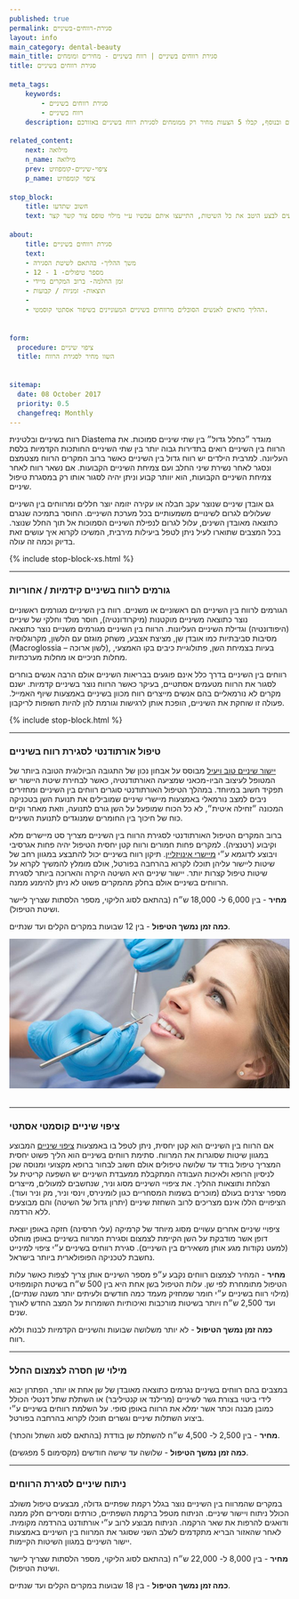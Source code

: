 ```yaml
---
published: true
permalink: סגירת-רווחים-בשיניים
layout: info
main_category: dental-beauty
main_title: סגירת רווחים בשיניים | רווח בשיניים - מחירים ומומחים
title: סגירת רווחים בשיניים

meta_tags:
    keywords:
        - סגירת רווחים בשיניים
        - רווח בשיניים
    description: סגירת רווחים בשיניים - איך מצמצמים את הרווח בשיניים? כל שיטות הטיפול בהן יישור, ציפוי, ניתוח ומילוי רווחים ובנוסף, קבלו 5 הצעות מחיר רק ממומחים לסגירת רווח בשיניים באזורכם!

related_content:
    next: מילואה
    n_name: מילואה
    prev: ציפוי-שיניים-קומפוזיט
    p_name: ציפוי קומפוזיט

stop_block: 
    title: חשוב שתדעו
    text: ישנן מספר שיטות מקובלות לסגירת הרווחים בשיניים בהן - למינייט, לומינירס קומפוזיט, יישור והשתלת שיניים. חשוב מאוד להתייעץ עם רופא שיניים שיודע לבצע כל אחת מהשיטות ולכן, אם הרופא אינו מנוסה בכולן, יתכן כי הייעוץ שתקבלו לא יהיה אובייקטיבי! אנחנו מקשרים לרופאי שיניים שיודעים לבצע היטב את כל השיטות, התייעצו איתם עכשיו ע״י מילוי טופס צור קשר קצר.     

about:
    title: סגירת רווחים בשיניים
    text: 
    - משך ההליך- בהתאם לשיטת הסגירה
    - מספר טיפולים- 1 - 12
    - זמן החלמה- ברוב המקרים מיידי
    - תוצאות- זמניות / קבועות
    - 
    - ההליך מתאים לאנשים הסובלים מרווחים בשיניים המעוניינים בשיפור אסתטי קוסמטי.
    

form:
  procedure: ציפוי שיניים
  title: השוו מחיר לסגירת הרווח

  
sitemap: 
  date: 08 October 2017
  priority: 0.5
  changefreq: Monthly
---
```

רווח בשיניים ובלטינית Diastema מוגדר ״כחלל גדול״ בין שתי שיניים סמוכות. את הרווח בין השיניים רואים בתדירות גבוה יותר בין שתי השיניים החותכות הקדמיות בלסת העליונה. למרבית הילדים יש רווח גדול בין השיניים כאשר ברוב המקרים הרווח מצטמצם ונסגר לאחר נשירת  שיני החלב ועם צמיחת השיניים הקבועות. אם נשאר רווח לאחר צמיחת השיניים הקבועות, הוא יוותר קבוע וניתן יהיה לסגור אותו רק במסגרת טיפול שיניים. 

גם אובדן שיניים שנוצר עקב חבלה או עקירה יזומה יוצר חללים ומרווחים בין השיניים שעלולים לגרום לשינויים משמעותיים בכל מערכת השיניים. החוסר בתמיכה שנגרם כתוצאה מאובדן השינים, עלול לגרום לנפילת השיניים הסמוכות אל תוך החלל שנוצר. בכל המצבים שתוארו לעיל ניתן לטפל ביעילות מירבית, המשיכו לקרוא איך עושים זאת בדיוק וכמה זה עולה.

 {% include stop-block-xs.html %}  

- - - - - -

###  גורמים לרווח בשיניים קידמיות / אחוריות

הגורמים לרווח בין השיניים הם ראשוניים או משניים. רווח בין השיניים מגורמים ראשוניים נוצר כתוצאה משיניים מוקטנות (מיקרודונטיה), חוסר מולד וחלקי של שיניים (היפודונטיה) וגדילת השיניים העליונות. הרווח בין השיניים מגורמים משניים נוצר כתוצאה מסיבות סביבתיות כמו אובדן שן, מציצת אצבע, משחק מוגזם עם הלשון, מקרוגלוסיה (Macroglossia – לשון ארוכה), בעיות בצמיחת השן, פתולוגיית כיבים בקו האמצעי, מחלות חניכיים או מחלות מערכתיות. 

רווחים בין השיניים בדרך כלל אינם פוגעים בבריאות השיניים אולם הרבה אנשים בוחרים לסגור את הרווח מטעמים אסתטיים, בעיקר כאשר הרווח נוצר בשיניים קדמיות. ישנם מקרים לא נורמאליים בהם אנשים מייצרים רווח מכוון בשיניים באמצעות שיוף האמייל. פעולה זו שוחקת את השיניים, הופכת אותן לרגישות וגורמת להן להיות חשופות לריקבון.

 {% include stop-block.html %}  

- - - - - -

###  טיפול אורתודנטי לסגירת רווח בשיניים

[יישור שיניים טוב ויעיל](/יישור-שיניים) מבוסס על אבחון נכון של התגובה הביולוגית הטובה ביותר של המטופל לעיצוב הביו-מכאני שמציעה האורתודנטיה, כאשר לבחירת שיטת היישור יש תפקיד חשוב במיוחד. במהלך הטיפול האורתודנטי סוגרים רווחים בין השיניים ומחזירים ניבים למצב נורמאלי באמצעות מיישרי שיניים שמובילים את תנועת השן בטכניקה המכונה ״זחילה איטית״, לא כל הכוח שמופעל על השן גורם לתנועה, וזאת מאחר וקיים כוח של חיכוך בין החומרים שמנוגדים לתנועת השיניים. 

ברוב המקרים הטיפול האורתודנטי לסגירת הרווח בין השיניים מצריך סט מיישרים מלא וקיבוע (רטנציה). למקרים פחות חמורים ורווח קטן יחסית הטיפול יהיה פחות אגרסיבי ויבוצע לדוגמא ע״י [מיישרי אינויזליין](/יישור-שיניים-אינויזליין). תיקון רווח בשיניים יכול להתבצע במגוון רחב של שיטות ליישור עליהן תוכלו לקרוא בהרחבה בפורטל, אולם מומלץ להמשיך לקרוא על שיטות טיפול קצרות יותר. יישור שיניים היא השיטה היקרה והארוכה ביותר לסגירת הרווחים בשיניים אולם בחלק מהמקרים פשוט לא ניתן להימנע ממנה.

**מחיר** - בין 6,000 ל- 18,000 ש״ח (בהתאם לסוג הליקוי, מספר הלסתות שצריך ליישר ושיטת הטיפול).

**כמה זמן נמשך הטיפול** - בין 12 שבועות במקרים הקלים ועד שנתיים.


 ![{{ page.title }}](/images/articles/dental-treatment.jpg)  

- - - - - -

###  ציפוי שיניים קוסמטי אסתטי

אם הרווח בין השיניים הוא קטן יחסית, ניתן לטפל בו באמצעות [ציפוי שיניים](/ציפוי-שיניים) המבוצע במגוון שיטות שסוגרות את המרווח. סתימת רווחים בשיניים הוא הליך פשוט יחסית המצריך טיפול בודד עד שלושה טיפולים אולם חשוב לבחור ברופא מקצועי ומנוסה שכן לניסיון הרופא ולאיכות העבודה המתקבלת ממעבדת השיניים יש השפעה קריטית על הצלחת ותוצאות ההליך. את ציפויי השיניים מסוג וניר, שנחשבים למעולים, מייצרים מספר יצרנים בעולם  (מוכרים בשמות המסחריים כגון לומינירס, וינסי וניר, מק וניר ועוד). הציפויים הללו אינם מצריכים לרוב השחזת שיניים (יתרון גדול של השיטה) והם מבוצעים ללא הרדמה. 

ציפויי שיניים אחרים עשויים מסוג מיוחד של קרמיקה (עלי חרסינה) חזקה באופן יוצאת דופן אשר מודבקת על השן הקיימת לצמצום וסגירת המרווח בשיניים באופן מוחלט (למעט נקודות מגע אותן משאירים בין השיניים). סגירת רווחים בשיניים ע״י ציפוי למינייט נחשבת לטכניקה הפופולארית ביותר בישראל.

**מחיר** - המחיר לצמצום רווחים נקבע ע״פ מספר השיניים אותן צריך לצפות כאשר עלות הטיפול מתומחרת לפי שן. עלות הטיפול בשן אחת היא בין 500 ש״ח בשיטת הקומפוזיט (מילוי רווח בשיניים ע״י חומר שמחזיק מעמד כמה חודשים ולעיתים יותר משנה שנתיים), ועד 2,500 ש״ח ויותר בשיטות מורכבות ואיכותיות השומרות על המצב החדש לאורך שנים.

**כמה זמן נמשך הטיפול** - לא יותר משלושה שבועות והשיניים הקדמיות לבנות וללא רווח.
- - - - - -

###  מילוי שן חסרה לצמצום החלל

במצבים בהם רווחים בשיניים נגרמים כתוצאה מאובדן של שן אחת או יותר, הפתרון יבוא לידי ביטוי בצורת גשר לשיניים (מרילנד או קנטיליבר) או השתלת שתל דנטלי הכולל כמובן מבנה וכתר אשר ימלא את הרווח באופן סופי. על השלמת רווחים בשיניים ע״י ביצוע השתלות שיניים וגשרים תוכלו לקרוא בהרחבה בפורטל.

**מחיר** - בין 2,500 ל- 4,500 ש״ח להשתלת שן בודדת (בהתאם לסוג השתל והכתר).

**כמה זמן נמשך הטיפול** - שלושה עד שישה חודשים (מקסימום 5 מפגשים).
- - - - - -

###  ניתוח שיניים לסגירת הרווחים

במקרים שהמרווח בין השיניים נוצר בגלל רקמת שפתיים גדולה, מבצעים טיפול משולב הכולל ניתוח ויישור שיניים. הניתוח מטפל ברקמת השפתיים, כורתים ומסירים חלק ממנה ודואגים להרפות את שאר הרקמה. הניתוח מבוצע לרוב ע״י  אורתודנט בהרדמה מקומית. לאחר שהאזור הבריא מתקדמים לשלב השני שסוגר את המרווח בין השיניים באמצעות יישור השיניים במגוון השיטות הקיימות.

**מחיר** - בין 8,000 ל- 22,000 ש״ח (בהתאם לסוג הליקוי, מספר הלסתות שצריך ליישר ושיטת הטיפול).

**כמה זמן נמשך הטיפול** - בין 18 שבועות במקרים הקלים ועד שנתיים.